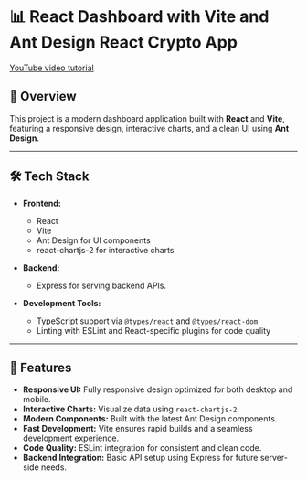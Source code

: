 # 📊 React Dashboard with Vite and Ant Design React Crypto App
 [YouTube video tutorial](https://www.youtube.com/watch?v=S4HOy6yTclU)

## 📖 Overview

This project is a modern dashboard application built with **React** and **Vite**, featuring a responsive design, interactive charts, and a clean UI using **Ant Design**.

---

## 🛠️ Tech Stack

- **Frontend:**
  - React
  - Vite
  - Ant Design for UI components
  - react-chartjs-2 for interactive charts

- **Backend:**
  - Express for serving backend APIs.

- **Development Tools:**
  - TypeScript support via `@types/react` and `@types/react-dom`
  - Linting with ESLint and React-specific plugins for code quality

---

## 🎨 Features

- **Responsive UI:** Fully responsive design optimized for both desktop and mobile.
- **Interactive Charts:** Visualize data using `react-chartjs-2`.
- **Modern Components:** Built with the latest Ant Design components.
- **Fast Development:** Vite ensures rapid builds and a seamless development experience.
- **Code Quality:** ESLint integration for consistent and clean code.
- **Backend Integration:** Basic API setup using Express for future server-side needs.
